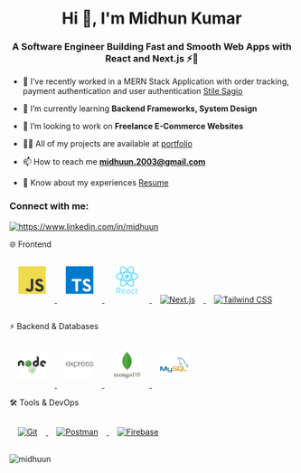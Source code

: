 <h1 align="center">Hi 👋, I'm Midhun Kumar</h1>
<h3 align="center">A Software Engineer Building Fast and Smooth Web Apps with React and Next.js ⚡🚀</h3>

- 🔭 I’ve recently worked in a MERN Stack Application with order tracking, payment authentication and user authentication [Stile Sagio](https://www.stilesagio.com)

- 🌱 I’m currently learning **Backend Frameworks, System Design**

- 🏢 I’m looking to work on **Freelance E-Commerce Websites**

- 👨‍💻 All of my projects are available at [portfolio](https://www.midhuun.in)

- 📫 How to reach me **midhuun.2003@gmail.com**

- 📄 Know about my experiences [Resume](https://drive.google.com/file/d/1JDOE2lZgbmp-NjPYTISPyOnT9khQJYwR/view?usp=sharing)

<h3 align="left">Connect with me:</h3>
<p align="left">
<a href="https://linkedin.com/in/https://www.linkedin.com/in/midhuun" target="blank"><img align="center" src="https://raw.githubusercontent.com/rahuldkjain/github-profile-readme-generator/master/src/images/icons/Social/linked-in-alt.svg" alt="https://www.linkedin.com/in/midhuun" height="30" width="40" /></a>
</p>

<div align="left">
🌐 Frontend
<p> <a href="https://developer.mozilla.org/en-US/docs/Web/JavaScript" target="_blank"> <img src="https://raw.githubusercontent.com/devicons/devicon/master/icons/javascript/javascript-original.svg" alt="JavaScript" width="50" height="50" style="margin: 15px;"/> </a> <a href="https://www.typescriptlang.org/" target="_blank"> <img src="https://raw.githubusercontent.com/devicons/devicon/master/icons/typescript/typescript-original.svg" alt="TypeScript" width="50" height="50" style="margin: 15px;"/> </a> <a href="https://reactjs.org/" target="_blank"> <img src="https://raw.githubusercontent.com/devicons/devicon/master/icons/react/react-original-wordmark.svg" alt="React" width="50" height="50" style="margin: 15px;"/> </a> <a href="https://nextjs.org/" target="_blank"> <img src="https://cdn.worldvectorlogo.com/logos/nextjs-2.svg" alt="Next.js" width="50" height="50" style="margin: 15px;"/> </a> <a href="https://tailwindcss.com/" target="_blank"> <img src="https://www.vectorlogo.zone/logos/tailwindcss/tailwindcss-icon.svg" alt="Tailwind CSS" width="50" height="50" style="margin: 15px;"/> </a> </p>
⚡ Backend & Databases
<p> <a href="https://nodejs.org" target="_blank"> <img src="https://raw.githubusercontent.com/devicons/devicon/master/icons/nodejs/nodejs-original-wordmark.svg" alt="Node.js" width="50" height="50" style="margin: 15px;"/> </a> <a href="https://expressjs.com" target="_blank"> <img src="https://raw.githubusercontent.com/devicons/devicon/master/icons/express/express-original-wordmark.svg" alt="Express.js" width="50" height="50" style="margin: 15px;"/> </a> <a href="https://www.mongodb.com/" target="_blank"> <img src="https://raw.githubusercontent.com/devicons/devicon/master/icons/mongodb/mongodb-original-wordmark.svg" alt="MongoDB" width="50" height="50" style="margin: 15px;"/> </a> <a href="https://www.mysql.com/" target="_blank"> <img src="https://raw.githubusercontent.com/devicons/devicon/master/icons/mysql/mysql-original-wordmark.svg" alt="MySQL" width="50" height="50" style="margin: 15px;"/> </a> </p>
🛠️ Tools & DevOps
<p> <a href="https://git-scm.com/" target="_blank"> <img src="https://www.vectorlogo.zone/logos/git-scm/git-scm-icon.svg" alt="Git" width="50" height="50" style="margin: 15px;"/> </a> <a href="https://postman.com" target="_blank"> <img src="https://www.vectorlogo.zone/logos/getpostman/getpostman-icon.svg" alt="Postman" width="50" height="50" style="margin: 15px;"/> </a> <a href="https://firebase.google.com/" target="_blank"> <img src="https://www.vectorlogo.zone/logos/firebase/firebase-icon.svg" alt="Firebase" width="50" height="50" style="margin: 15px;"/> </a> </p> </div>

<p><img align="center" src="https://github-readme-stats.vercel.app/api/top-langs?username=midhuun&show_icons=true&locale=en&layout=compact" alt="midhuun" /></p>

